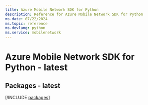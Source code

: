 ```yaml
---
title: Azure Mobile Network SDK for Python
description: Reference for Azure Mobile Network SDK for Python
ms.date: 07/22/2024
ms.topic: reference
ms.devlang: python
ms.service: mobilenetwork
---
```

# Azure Mobile Network SDK for Python - latest
## Packages - latest
[!INCLUDE [packages](mobile-network-index.md)]